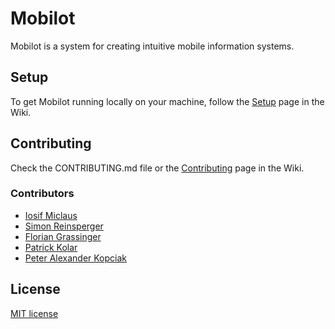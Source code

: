 # Mobilot

Mobilot is a system for creating intuitive mobile information systems.


## Setup

To get Mobilot running locally on your machine, follow the [Setup](https://github.com/fhstp-mfg/mobilot/wiki/Setup) page in the Wiki.


## Contributing

Check the CONTRIBUTING.md file or the [Contributing](https://github.com/fhstp-mfg/mobilot/wiki/Contributing) page in the Wiki.


### Contributors
- [Iosif Miclaus](https://github.com/miclaus)
- [Simon Reinsperger](https://github.com/abisz)
- [Florian Grassinger](https://github.com/doomsayer2)
- [Patrick Kolar](https://github.com/DrFritzi)
- [Peter Alexander Kopciak](https://github.com/rikkuporta)


## License

[MIT license](http://opensource.org/licenses/MIT)
